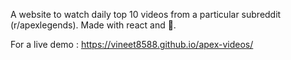 A website to watch daily top 10 videos from a particular subreddit (r/apexlegends). Made with react and 💖.

For a live demo : https://vineet8588.github.io/apex-videos/
